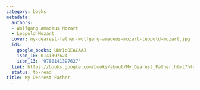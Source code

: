 ```yaml
---
category: books
metadata:
  authors:
  - Wolfgang Amadeus Mozart
  - Leopold Mozart
  cover: my-dearest-father-wolfgang-amadeus-mozart-leopold-mozart.jpg
  ids:
    google_books: UHrIoQEACAAJ
    isbn_10: 0141397624
    isbn_13: '9780141397627'
  link: https://books.google.com/books/about/My_Dearest_Father.html?hl=&id=UHrIoQEACAAJ
  status: to-read
title: My Dearest Father
---
```

